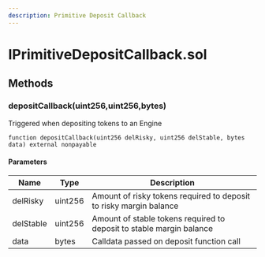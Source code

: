 ```yaml
---
description: Primitive Deposit Callback
---
```


# IPrimitiveDepositCallback.sol





## Methods

### depositCallback(uint256,uint256,bytes)

Triggered when depositing tokens to an Engine

```solidity title="Solidity"
function depositCallback(uint256 delRisky, uint256 delStable, bytes data) external nonpayable
```




#### Parameters

| Name | Type | Description |
|---|---|---|
| delRisky | uint256 | Amount of risky tokens required to deposit to risky margin balance |
| delStable | uint256 | Amount of stable tokens required to deposit to stable margin balance |
| data | bytes | Calldata passed on deposit function call |





